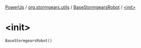 [PowerUp](../../index.md) / [org.stormgears.utils](../index.md) / [BaseStormgearsRobot](index.md) / [&lt;init&gt;](./-init-.md)

# &lt;init&gt;

`BaseStormgearsRobot()`